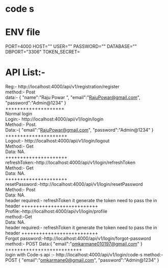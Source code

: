 # code s
# ENV file
PORT=4000
HOST=""
USER=""
PASSWORD=""
DATABASE=""
DBPORT="3306"
TOKEN_SECRET=



# API List:-
Reg:- http://localhost:4000/api/v1/registration/register  <br>
method:- Post<br>
data:- {
  "name":"Raju Powar ",
  "email":"RajuPowar@gmail.com",
  "password":"Admin@1234"
}<br>
++++++++++++++++++++<br>
Normal login<br>
Login:- http://localhost:4000/api/v1/login/login<br>
Method:- Post.<br>
Data:-{
  "email":"RajuPowar@gmail.com",
  "password":"Admin@1234"
}<br>
+++++++++++++++++++++<br>
Logout:- http://localhost:4000/api/v1/login/logout<br>
Method:- Get<br>
Data: NA.<br>
+++++++++++++++++++++<br>
refreshToken:-http://localhost:4000/api/v1/login/refreshToken<br>
Method:- Get<br>
Data: NA.<br>
+++++++++++++++++++++<br>
resetPassword:-http://localhost:4000/api/v1/login/resetPassword<br>
Method:- Post<br>
Data: NA.<br>
header required:- refreshToken it generate the token need to pass the in header
++++++++++++++++++++++++++<br>
Profile:-http://localhost:4000/api/v1/login/profile<br>
method:-Get<br>
Data: NA.<br>
header required:- refreshToken it generate the token need to pass the in header
++++++++++++++++++++++++++<br>
Forgot password:-http://localhost:4000/api/v1/login/forgot-password
method:- POST
Data:{
  "email":"omkarmane010197@gmail.com"
}
++++++++++++++++++++++++++<br>
login with Code-s api :- http://localhost:4000/api/v1/login/code-s
method:- POST
{
  "email":"omkarmane0@gmail.com",
  "password":"Admin@1234"
}